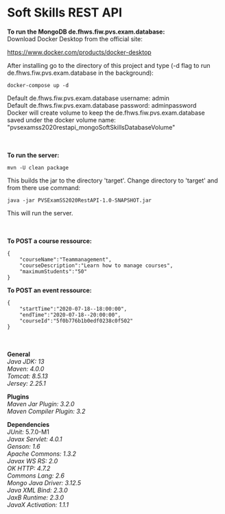 # Soft Skills REST API #


__To run the MongoDB de.fhws.fiw.pvs.exam.database:__\
Download Docker Desktop from the official site:

https://www.docker.com/products/docker-desktop

After installing go to the directory of this project and type (-d flag to run de.fhws.fiw.pvs.exam.database in the background):

```docker-compose up -d```

Default de.fhws.fiw.pvs.exam.database username: admin\
Default de.fhws.fiw.pvs.exam.database password: adminpassword\
Docker will create volume to keep the de.fhws.fiw.pvs.exam.database saved under the docker volume name:\
"pvsexamss2020restapi_mongoSoftSkillsDatabaseVolume"

\
\
__To run the server:__

```mvn -U clean package```

This builds the jar to the directory 'target'. Change directory to 'target' and from there use command:

```java -jar PVSExamSS2020RestAPI-1.0-SNAPSHOT.jar```

This will run the server.

\
\
__To POST a course ressource:__
```
{
    "courseName":"Teammanagement",
    "courseDescription":"Learn how to manage courses",
    "maximumStudents":"50"
}
```

__To POST an event ressource:__
```
{
    "startTime":"2020-07-18--18:00:00",
    "endTime":"2020-07-18--20:00:00",
    "courseId":"5f0b776b1b0edf0238c0f502"
}
```
\
\
__General__\
_Java JDK: 13_\
_Maven: 4.0.0_\
_Tomcat: 8.5.13_\
_Jersey: 2.25.1_

__Plugins__\
_Maven Jar Plugin: 3.2.0_\
_Maven Compiler Plugin: 3.2_

__Dependencies__\
_JUnit:_ 5.7.0-M1\
_Javax Servlet: 4.0.1_\
_Genson: 1.6_\
_Apache Commons: 1.3.2_\
_Javax WS RS: 2.0_\
_OK HTTP: 4.7.2_\
_Commons Lang: 2.6_\
_Mongo Java Driver: 3.12.5_\
_Java XML Bind: 2.3.0_\
_JaxB Runtime: 2.3.0_\
_JavaX Activation: 1.1.1_



